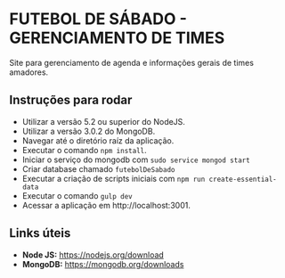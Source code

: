 # FUTEBOL DE SÁBADO - GERENCIAMENTO DE TIMES

Site para gerenciamento de agenda e informações gerais de times amadores.

## Instruções para rodar
- Utilizar a versão 5.2 ou superior do NodeJS.
- Utilizar a versão 3.0.2 do MongoDB.
- Navegar até o diretório raíz da aplicação.
- Executar o comando ```npm install```.
- Iniciar o serviço do mongodb com ```sudo service mongod start```
- Criar database chamado ```futebolDeSabado```
- Executar a criação de scripts iniciais com  ```npm run create-essential-data```
- Executar o comando ```gulp dev```
- Acessar a aplicação em http://localhost:3001.

## Links úteis
- **Node JS:** https://nodejs.org/download
- **MongoDB:** https://mongodb.org/downloads
